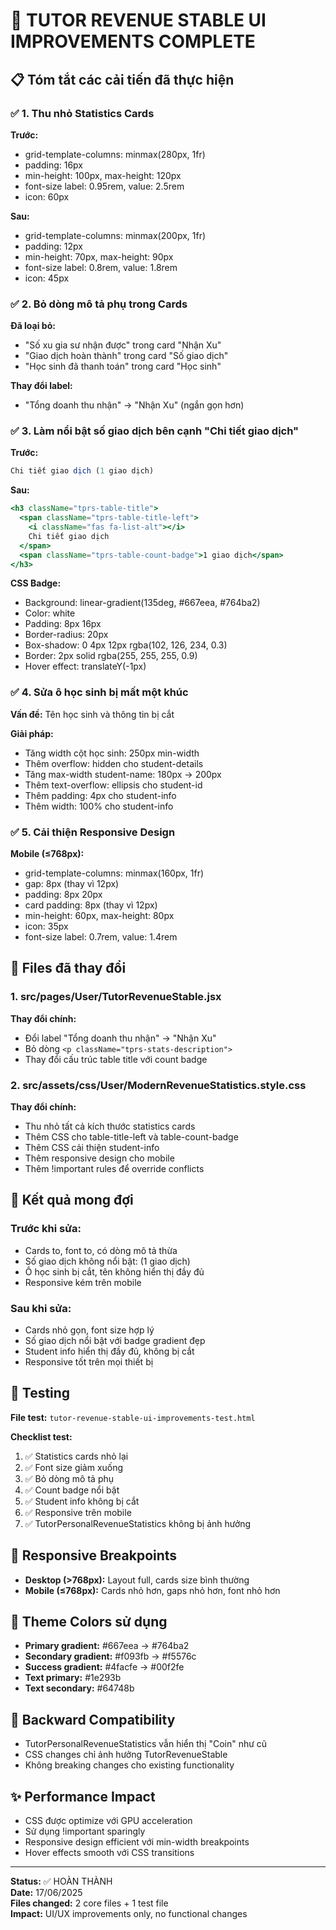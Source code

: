 # 🎯 TUTOR REVENUE STABLE UI IMPROVEMENTS COMPLETE

## 📋 Tóm tắt các cải tiến đã thực hiện

### ✅ 1. Thu nhỏ Statistics Cards

**Trước:**

- grid-template-columns: minmax(280px, 1fr)
- padding: 16px
- min-height: 100px, max-height: 120px
- font-size label: 0.95rem, value: 2.5rem
- icon: 60px

**Sau:**

- grid-template-columns: minmax(200px, 1fr)
- padding: 12px
- min-height: 70px, max-height: 90px
- font-size label: 0.8rem, value: 1.8rem
- icon: 45px

### ✅ 2. Bỏ dòng mô tả phụ trong Cards

**Đã loại bỏ:**

- "Số xu gia sư nhận được" trong card "Nhận Xu"
- "Giao dịch hoàn thành" trong card "Số giao dịch"
- "Học sinh đã thanh toán" trong card "Học sinh"

**Thay đổi label:**

- "Tổng doanh thu nhận" → "Nhận Xu" (ngắn gọn hơn)

### ✅ 3. Làm nổi bật số giao dịch bên cạnh "Chi tiết giao dịch"

**Trước:**

```jsx
Chi tiết giao dịch (1 giao dịch)
```

**Sau:**

```jsx
<h3 className="tprs-table-title">
  <span className="tprs-table-title-left">
    <i className="fas fa-list-alt"></i>
    Chi tiết giao dịch
  </span>
  <span className="tprs-table-count-badge">1 giao dịch</span>
</h3>
```

**CSS Badge:**

- Background: linear-gradient(135deg, #667eea, #764ba2)
- Color: white
- Padding: 8px 16px
- Border-radius: 20px
- Box-shadow: 0 4px 12px rgba(102, 126, 234, 0.3)
- Border: 2px solid rgba(255, 255, 255, 0.9)
- Hover effect: translateY(-1px)

### ✅ 4. Sửa ô học sinh bị mất một khúc

**Vấn đề:** Tên học sinh và thông tin bị cắt

**Giải pháp:**

- Tăng width cột học sinh: 250px min-width
- Thêm overflow: hidden cho student-details
- Tăng max-width student-name: 180px → 200px
- Thêm text-overflow: ellipsis cho student-id
- Thêm padding: 4px cho student-info
- Thêm width: 100% cho student-info

### ✅ 5. Cải thiện Responsive Design

**Mobile (≤768px):**

- grid-template-columns: minmax(160px, 1fr)
- gap: 8px (thay vì 12px)
- padding: 8px 20px
- card padding: 8px (thay vì 12px)
- min-height: 60px, max-height: 80px
- icon: 35px
- font-size label: 0.7rem, value: 1.4rem

## 🔧 Files đã thay đổi

### 1. src/pages/User/TutorRevenueStable.jsx

**Thay đổi chính:**

- Đổi label "Tổng doanh thu nhận" → "Nhận Xu"
- Bỏ dòng `<p className="tprs-stats-description">`
- Thay đổi cấu trúc table title với count badge

### 2. src/assets/css/User/ModernRevenueStatistics.style.css

**Thay đổi chính:**

- Thu nhỏ tất cả kích thước statistics cards
- Thêm CSS cho table-title-left và table-count-badge
- Thêm CSS cải thiện student-info
- Thêm responsive design cho mobile
- Thêm !important rules để override conflicts

## 🎯 Kết quả mong đợi

### Trước khi sửa:

- Cards to, font to, có dòng mô tả thừa
- Số giao dịch không nổi bật: (1 giao dịch)
- Ô học sinh bị cắt, tên không hiển thị đầy đủ
- Responsive kém trên mobile

### Sau khi sửa:

- Cards nhỏ gọn, font size hợp lý
- Số giao dịch nổi bật với badge gradient đẹp
- Student info hiển thị đầy đủ, không bị cắt
- Responsive tốt trên mọi thiết bị

## 🧪 Testing

**File test:** `tutor-revenue-stable-ui-improvements-test.html`

**Checklist test:**

1. ✅ Statistics cards nhỏ lại
2. ✅ Font size giảm xuống
3. ✅ Bỏ dòng mô tả phụ
4. ✅ Count badge nổi bật
5. ✅ Student info không bị cắt
6. ✅ Responsive trên mobile
7. ✅ TutorPersonalRevenueStatistics không bị ảnh hưởng

## 📱 Responsive Breakpoints

- **Desktop (>768px):** Layout full, cards size bình thường
- **Mobile (≤768px):** Cards nhỏ hơn, gaps nhỏ hơn, font nhỏ hơn

## 🎨 Theme Colors sử dụng

- **Primary gradient:** #667eea → #764ba2
- **Secondary gradient:** #f093fb → #f5576c
- **Success gradient:** #4facfe → #00f2fe
- **Text primary:** #1e293b
- **Text secondary:** #64748b

## 🔄 Backward Compatibility

- TutorPersonalRevenueStatistics vẫn hiển thị "Coin" như cũ
- CSS changes chỉ ảnh hưởng TutorRevenueStable
- Không breaking changes cho existing functionality

## ✨ Performance Impact

- CSS được optimize với GPU acceleration
- Sử dụng !important sparingly
- Responsive design efficient với min-width breakpoints
- Hover effects smooth với CSS transitions

---

**Status:** ✅ HOÀN THÀNH  
**Date:** 17/06/2025  
**Files changed:** 2 core files + 1 test file  
**Impact:** UI/UX improvements only, no functional changes
